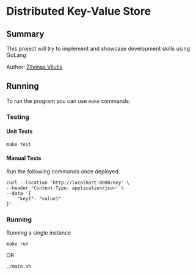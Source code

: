 # Distributed Key-Value Store

## Summary

This project will try to implement and showcase development skills using GoLang

Author: [Zilvinas Vilutis](https://www.linkedin.com/in/zvilutis/)

## Running

To run the program you can use `make` commands:

### Testing

#### Unit Tests

```shell
make test
```

#### Manual Tests

Run the following commands once deployed

```shell
curl --location 'http://localhost:8080/key' \
--header 'Content-Type: application/json' \
--data '{
    "key1": "value1"
}'
```

### Running

Running a single instance

```shell
make run
```

OR

```shell
./main.sh
```